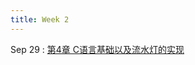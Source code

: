 ```yaml
---
title: Week 2
---
```


Sep 29
: [第4章 C语言基础以及流水灯的实现](http://106.14.133.181/2025%E7%A7%8B%E5%8D%95%E7%89%87%E6%9C%BA%E5%8E%9F%E7%90%86%E4%B8%8E%E5%BA%94%E7%94%A8/%E8%AF%BE%E4%BB%B6%E7%AC%AC4%E7%AB%A0%20C%E8%AF%AD%E8%A8%80%E5%9F%BA%E7%A1%80%E4%BB%A5%E5%8F%8A%E6%B5%81%E6%B0%B4%E7%81%AF%E7%9A%84%E5%AE%9E%E7%8E%B0/index.html)
